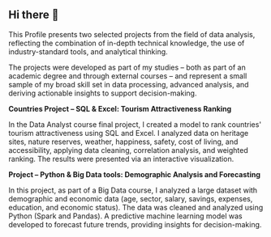 ## Hi there 👋

This Profile presents two selected projects from the field of data analysis, reflecting the combination of in-depth technical knowledge, the use of industry-standard tools, and analytical thinking.

The projects were developed as part of my studies – both as part of an academic degree and through external courses – and represent a small sample of my broad skill set in data processing, advanced analysis, and deriving actionable insights to support decision-making.

**Countries Project – SQL & Excel: Tourism Attractiveness Ranking**

In the Data Analyst course final project, I created a model to rank countries' tourism attractiveness using SQL and Excel. I analyzed data on heritage sites, nature reserves, weather, happiness, safety, cost of living, and accessibility, applying data cleaning, correlation analysis, and weighted ranking. The results were presented via an interactive visualization.

**Project – Python & Big Data tools: Demographic Analysis and Forecasting**

In this project, as part of a Big Data course, I analyzed a large dataset with demographic and economic data (age, sector, salary, savings, expenses, education, and economic status). The data was cleaned and analyzed using Python (Spark and Pandas). A predictive machine learning model was developed to forecast future trends, providing insights for decision-making.
